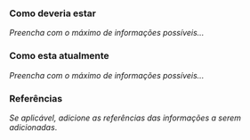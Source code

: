 ### Como deveria estar

_Preencha com o máximo de informações possíveis..._

### Como esta atualmente

_Preencha com o máximo de informações possíveis..._

### Referências

_Se aplicável, adicione as referências das informações a serem adicionadas_.